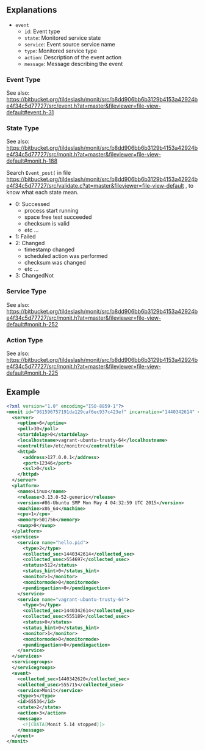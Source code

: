 ## Explanations

* `event`
    * `id`: Event type
    * `state`: Monitored service state
    * `service`: Event source service name
    * `type`: Monitored service type
    * `action`: Description of the event action
    * `message`: Message describing the event

### Event Type

See also: https://bitbucket.org/tildeslash/monit/src/b8dd906bb6b3129b4153a42924be4f34c5d77727/src/event.h?at=master&fileviewer=file-view-default#event.h-31

### State Type

See also: https://bitbucket.org/tildeslash/monit/src/b8dd906bb6b3129b4153a42924be4f34c5d77727/src/monit.h?at=master&fileviewer=file-view-default#monit.h-188

Search `Event_post(` in file https://bitbucket.org/tildeslash/monit/src/b8dd906bb6b3129b4153a42924be4f34c5d77727/src/validate.c?at=master&fileviewer=file-view-default , to know what each state mean.

* 0: Successed
    * process start running
    * space free test succeeded
    * checksum is valid
    * etc ...
* 1: Failed
* 2: Changed
    * timestamp changed
    * scheduled action was performed
    * checksum was changed
    * etc ...
* 3: ChangedNot

### Service Type

See also: https://bitbucket.org/tildeslash/monit/src/b8dd906bb6b3129b4153a42924be4f34c5d77727/src/monit.h?at=master&fileviewer=file-view-default#monit.h-252

### Action Type

See also: https://bitbucket.org/tildeslash/monit/src/b8dd906bb6b3129b4153a42924be4f34c5d77727/src/monit.h?at=master&fileviewer=file-view-default#monit.h-225

## Example

```xml
<?xml version="1.0" encoding="ISO-8859-1"?>
<monit id="961596757191da129caf6ec937c423ef" incarnation="1440342614" version="5.14">
  <server>
    <uptime>6</uptime>
    <poll>30</poll>
    <startdelay>0</startdelay>
    <localhostname>vagrant-ubuntu-trusty-64</localhostname>
    <controlfile>/etc/monitrc</controlfile>
    <httpd>
      <address>127.0.0.1</address>
      <port>12346</port>
      <ssl>0</ssl>
    </httpd>
  </server>
  <platform>
    <name>Linux</name>
    <release>3.13.0-52-generic</release>
    <version>#86-Ubuntu SMP Mon May 4 04:32:59 UTC 2015</version>
    <machine>x86_64</machine>
    <cpu>1</cpu>
    <memory>501756</memory>
    <swap>0</swap>
  </platform>
  <services>
    <service name="hello.pid">
      <type>2</type>
      <collected_sec>1440342614</collected_sec>
      <collected_usec>554697</collected_usec>
      <status>512</status>
      <status_hint>0</status_hint>
      <monitor>1</monitor>
      <monitormode>0</monitormode>
      <pendingaction>0</pendingaction>
    </service>
    <service name="vagrant-ubuntu-trusty-64">
      <type>5</type>
      <collected_sec>1440342614</collected_sec>
      <collected_usec>555189</collected_usec>
      <status>0</status>
      <status_hint>0</status_hint>
      <monitor>1</monitor>
      <monitormode>0</monitormode>
      <pendingaction>0</pendingaction>
    </service>
  </services>
  <servicegroups>
  </servicegroups>
  <event>
    <collected_sec>1440342620</collected_sec>
    <collected_usec>555715</collected_usec>
    <service>Monit</service>
    <type>5</type>
    <id>65536</id>
    <state>2</state>
    <action>3</action>
    <message>
      <![CDATA[Monit 5.14 stopped]]>
    </message>
  </event>
</monit>
```
